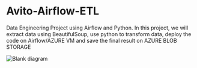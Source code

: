 # Avito-Airflow-ETL
 Data Engineering Project using Airflow and Python. In this project, we will extract data using BeautifulSoup, use python to transform data, deploy the code on Airflow/AZURE VM and save the final result on AZURE BLOB STORAGE

 ![Blank diagram](https://github.com/hamzaae/Avito-Airflow-ETL/assets/122805922/34bdce29-5e0b-4999-873d-4b39be37f304)

